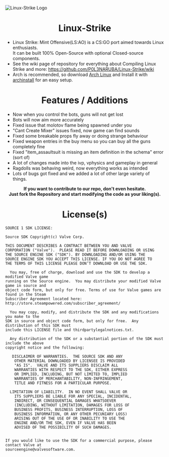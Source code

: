 ![Linux-Strike Logo](https://github.com/user-attachments/assets/b900033d-ade3-474d-9862-6481f664c558)

<h1 align="center"> Linux-Strike </h1>

* Linux Strike: Mint Offensive(LS:AO) is a CS:GO port aimed towards Linux enthusiasts.<br>
It can be built 100% Open-Source with optional Closed-source components.<br>
* See the wiki page of repository for everything about Compiling Linux Strike and more: https://github.com/P0L3NARUBA/Linux-Strike/wiki
* Arch is recommended, so download [Arch Linux](https://archlinux.org/) and Install it with [archinstall](https://wiki.archlinux.org/title/Archinstall) for an easy setup. 

 <h1 align="center"> Features / Additions </h1>
 
 - Now when you control the bots, guns will not get lost
 - Bots will now aim more accurately
 - Fixed issue that molotov flame being spawned under you 
 - "Cant Create Mixer" issues fixed, now game can find sounds
 - Fixed some breakable props fly away or doing strange behaviour
 - Fixed weapon entries in the buy menu so you can buy all the guns completely fine
 - Fixed "item_assaultsuit is missing an item definition in the schema" error (sort of)
 - A lot of changes made into the ivp, vphysics and gameplay in general
 - Ragdolls was behaving weird, now everything works as intended
 - Lots of bugs got fixed and we added a lot of other large variety of things.

**<p align="center">
If you want to contribute to our repo, don't even hesitate.<br>
Just fork the Repository and start modifying the code as your liking(s).</p>**

<h1 align="center"> License(s) </h1>

```
SOURCE 1 SDK LICENSE:

Source SDK Copyright(c) Valve Corp.  

THIS DOCUMENT DESCRIBES A CONTRACT BETWEEN YOU AND VALVE 
CORPORATION ("Valve").  PLEASE READ IT BEFORE DOWNLOADING OR USING 
THE SOURCE ENGINE SDK ("SDK"). BY DOWNLOADING AND/OR USING THE 
SOURCE ENGINE SDK YOU ACCEPT THIS LICENSE. IF YOU DO NOT AGREE TO 
THE TERMS OF THIS LICENSE PLEASE DON’T DOWNLOAD OR USE THE SDK.  

  You may, free of charge, download and use the SDK to develop a modified Valve game 
running on the Source engine.  You may distribute your modified Valve game in source and 
object code form, but only for free. Terms of use for Valve games are found in the Steam 
Subscriber Agreement located here: http://store.steampowered.com/subscriber_agreement/ 

  You may copy, modify, and distribute the SDK and any modifications you make to the 
SDK in source and object code form, but only for free.  Any distribution of this SDK must 
include this LICENSE file and thirdpartylegalnotices.txt.  
 
  Any distribution of the SDK or a substantial portion of the SDK must include the above 
copyright notice and the following: 

   DISCLAIMER OF WARRANTIES.  THE SOURCE SDK AND ANY 
    OTHER MATERIAL DOWNLOADED BY LICENSEE IS PROVIDED 
    "AS IS".  VALVE AND ITS SUPPLIERS DISCLAIM ALL 
    WARRANTIES WITH RESPECT TO THE SDK, EITHER EXPRESS 
    OR IMPLIED, INCLUDING, BUT NOT LIMITED TO, IMPLIED 
    WARRANTIES OF MERCHANTABILITY, NON-INFRINGEMENT, 
    TITLE AND FITNESS FOR A PARTICULAR PURPOSE.  

  LIMITATION OF LIABILITY.  IN NO EVENT SHALL VALVE OR 
    ITS SUPPLIERS BE LIABLE FOR ANY SPECIAL, INCIDENTAL, 
    INDIRECT, OR CONSEQUENTIAL DAMAGES WHATSOEVER 
    (INCLUDING, WITHOUT LIMITATION, DAMAGES FOR LOSS OF 
    BUSINESS PROFITS, BUSINESS INTERRUPTION, LOSS OF 
    BUSINESS INFORMATION, OR ANY OTHER PECUNIARY LOSS) 
    ARISING OUT OF THE USE OF OR INABILITY TO USE THE 
    ENGINE AND/OR THE SDK, EVEN IF VALVE HAS BEEN 
    ADVISED OF THE POSSIBILITY OF SUCH DAMAGES.  
 
       
If you would like to use the SDK for a commercial purpose, please contact Valve at 
sourceengine@valvesoftware.com.
```
